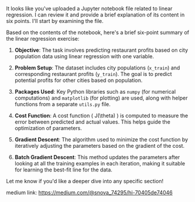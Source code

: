 It looks like you've uploaded a Jupyter notebook file related to linear regression. I can review it and provide a brief explanation of its content in six points. I'll start by examining the file.

Based on the contents of the notebook, here's a brief six-point summary of the linear regression exercise:

1. **Objective**: The task involves predicting restaurant profits based on city population data using linear regression with one variable.

2. **Problem Setup**: The dataset includes city populations (`x_train`) and corresponding restaurant profits (`y_train`). The goal is to predict potential profits for other cities based on population.

3. **Packages Used**: Key Python libraries such as `numpy` (for numerical computations) and `matplotlib` (for plotting) are used, along with helper functions from a separate `utils.py` file.

4. **Cost Function**: A cost function \( J(\theta) \) is computed to measure the error between predicted and actual values. This helps guide the optimization of parameters.

5. **Gradient Descent**: The algorithm used to minimize the cost function by iteratively adjusting the parameters based on the gradient of the cost.

6. **Batch Gradient Descent**: This method updates the parameters after looking at all the training examples in each iteration, making it suitable for learning the best-fit line for the data.

Let me know if you'd like a deeper dive into any specific section!


medium link: https://medium.com/@snova_74295/hi-70405de74046
